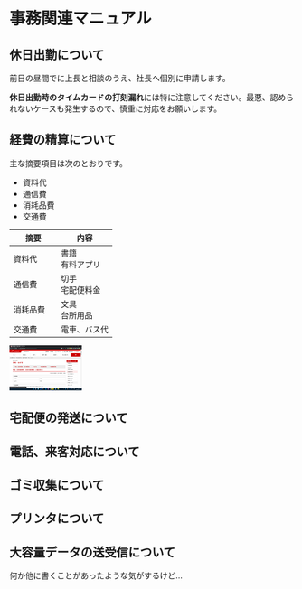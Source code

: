 # 事務関連マニュアル
## 休日出勤について
前日の昼間でに上長と相談のうえ、社長へ個別に申請します。

**休日出勤時のタイムカードの打刻漏れ**には特に注意してください。最悪、認められないケースも発生するので、慎重に対応をお願いします。
## 経費の精算について
主な摘要項目は次のとおりです。
- 資料代
- 通信費
- 消耗品費
- 交通費

|摘要　|内容
|--|--
|資料代　|書籍<br>有料アプリ
|通信費　|切手<br>宅配便料金
|消耗品費　|文具<br>台所用品
|交通費　|電車、バス代

![切手代](img/one_price.png)

## 宅配便の発送について
## 電話、来客対応について
## ゴミ収集について
## プリンタについて
## 大容量データの送受信について
何か他に書くことがあったような気がするけど…